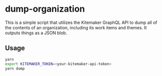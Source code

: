 # dump-organization

This is a simple script that utilizes the Kitemaker GraphQL API to dump all of the contents of an organization, including its work items and themes. It outputs things as a JSON blob.

## Usage

```bash
yarn
export KITEMAKER_TOKEN=<your-kitemaker-api-token>
yarn dump
```
